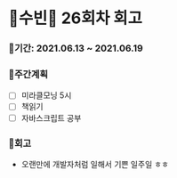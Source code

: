 # 🌼수빈🌼 26회차 회고

### 🥕기간: 2021.06.13 ~ 2021.06.19

### 🍆주간계획

- [ ] 미라클모닝 5시
- [ ] 책읽기
- [ ] 자바스크립트 공부

### 🥦회고

- 오랜만에 개발자처럼 일해서 기쁜 일주일 ㅎㅎ



